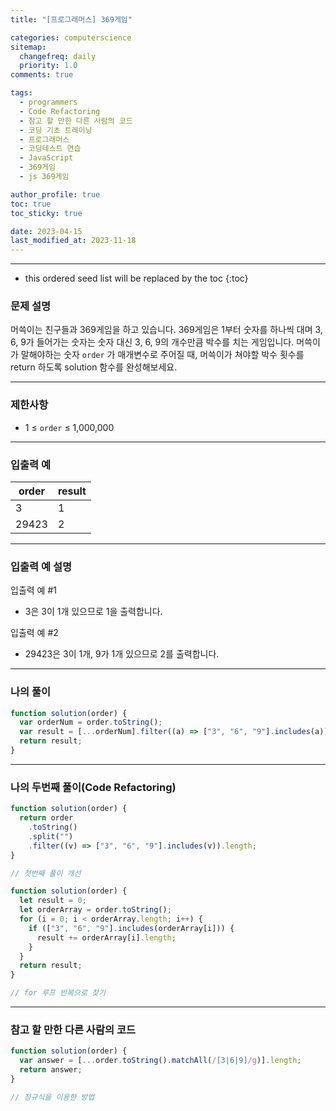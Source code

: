 ```yaml
---
title: "[프로그래머스] 369게임"

categories: computerscience
sitemap:
  changefreq: daily
  priority: 1.0
comments: true

tags:
  - programmers
  - Code Refactoring
  - 참고 할 만한 다른 사람의 코드
  - 코딩 기초 트레이닝
  - 프로그래머스
  - 코딩테스트 연습
  - JavaScript
  - 369게임
  - js 369게임

author_profile: true
toc: true
toc_sticky: true

date: 2023-04-15
last_modified_at: 2023-11-18
---
```


---

<!-- prettier-ignore -->
* this ordered seed list will be replaced by the toc 
{:toc}

### 문제 설명

머쓱이는 친구들과 369게임을 하고 있습니다. 369게임은 1부터 숫자를 하나씩 대며 3, 6, 9가 들어가는 숫자는 숫자 대신 3, 6, 9의 개수만큼 박수를 치는 게임입니다. 머쓱이가 말해야하는 숫자 `order`
가 매개변수로 주어질 때, 머쓱이가 쳐야할 박수 횟수를 return 하도록 solution 함수를 완성해보세요.

---

### 제한사항

- 1 ≤ `order` ≤ 1,000,000

---

### 입출력 예

| order | result |
| ----- | ------ |
| 3     | 1      |
| 29423 | 2      |

---

### 입출력 예 설명

입출력 예 #1

- 3은 3이 1개 있으므로 1을 출력합니다.

입출력 예 #2

- 29423은 3이 1개, 9가 1개 있으므로 2를 출력합니다.

---

### 나의 풀이

```jsx
function solution(order) {
  var orderNum = order.toString();
  var result = [...orderNum].filter((a) => ["3", "6", "9"].includes(a)).length;
  return result;
}
```

---

### 나의 두번째 풀이(Code Refactoring)

```jsx
function solution(order) {
  return order
    .toString()
    .split("")
    .filter((v) => ["3", "6", "9"].includes(v)).length;
}

// 첫번째 풀이 개선

function solution(order) {
  let result = 0;
  let orderArray = order.toString();
  for (i = 0; i < orderArray.length; i++) {
    if (["3", "6", "9"].includes(orderArray[i])) {
      result += orderArray[i].length;
    }
  }
  return result;
}

// for 루프 반복으로 찾기
```

---

### 참고 할 만한 다른 사람의 코드

```jsx
function solution(order) {
  var answer = [...order.toString().matchAll(/[3|6|9]/g)].length;
  return answer;
}

// 정규식을 이용한 방법
```
